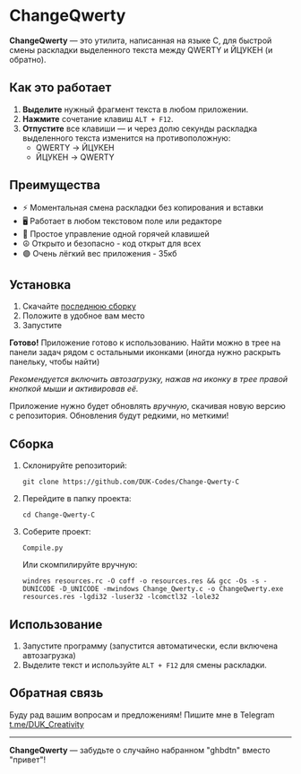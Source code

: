 # ChangeQwerty

**ChangeQwerty** — это утилита, написанная на языке C, для быстрой смены раскладки выделенного текста между QWERTY и ЙЦУКЕН (и обратно).

## Как это работает

1. **Выделите** нужный фрагмент текста в любом приложении.
2. **Нажмите** сочетание клавиш `ALT + F12`.
3. **Отпустите** все клавиши — и через долю секунды раскладка выделенного текста изменится на противоположную:
   - QWERTY → ЙЦУКЕН
   - ЙЦУКЕН → QWERTY

## Преимущества

- ⚡ Моментальная смена раскладки без копирования и вставки
- 🖥 Работает в любом текстовом поле или редакторе
- 🔑 Простое управление одной горячей клавишей
- ☮️ Открыто и безопасно - код открыт для всех
- 🟣 Очень лёгкий вес приложения - 35кб

## Установка

1. Скачайте [последнюю сборку](https://github.com/DUK-Codes/Change-Qwerty-C/releases/download/Change_Qwerty_5.2/Change_Qwerty-V5.2.exe)
2. Положите в удобное вам место
3. Запустите

**Готово!** Приложение готово к использованию. Найти можно в трее на панели задач рядом с остальными иконками (иногда нужно раскрыть панельку, чтобы найти)

   *Рекомендуется включить автозагрузку, нажав на иконку в трее правой кнопкой мыши и активировав её.*

Приложение нужно будет обновлять *вручную*, скачивая новую версию с репозитория. Обновления будут редкими, но меткими!

## Сборка

1. Склонируйте репозиторий:
   ```
   git clone https://github.com/DUK-Codes/Change-Qwerty-C
   ```
2. Перейдите в папку проекта:
   ```
   cd Change-Qwerty-C
   ```
3. Соберите проект:
   ```
   Compile.py
   ```

   Или скомпилируйте вручную:
   ```
   windres resources.rc -O coff -o resources.res && gcc -Os -s -DUNICODE -D_UNICODE -mwindows Change_Qwerty.c -o ChangeQwerty.exe resources.res -lgdi32 -luser32 -lcomctl32 -lole32
   ```

## Использование

1. Запустите программу (запустится автоматически, если включена автозагрузка)
2. Выделите текст и используйте `ALT + F12` для смены раскладки.

## Обратная связь

Буду рад вашим вопросам и предложениям! Пишите мне в Telegram [t.me/DUK_Creativity](https://t.me/DUK_Creativity)

---
**ChangeQwerty** — забудьте о случайно набранном "ghbdtn" вместо "привет"!  
